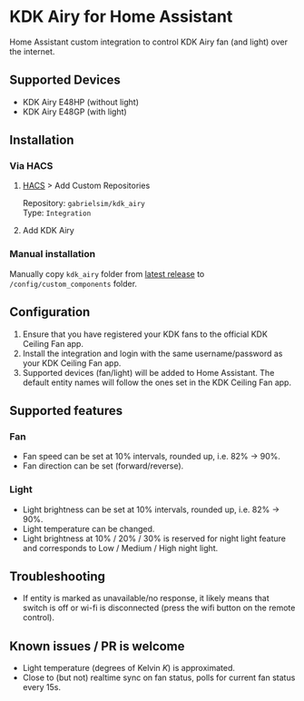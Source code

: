 # KDK Airy for Home Assistant
Home Assistant custom integration to control KDK Airy fan (and light) over the internet.

## Supported Devices
- KDK Airy E48HP (without light)
- KDK Airy E48GP (with light)

## Installation
### Via HACS
1. [HACS](https://hacs.xyz/) > Add Custom Repositories

    Repository: `gabrielsim/kdk_airy`<br>
    Type: `Integration`

2. Add KDK Airy

### Manual installation
Manually copy `kdk_airy` folder from [latest release](https://github.com/gabrielsim/kdk_airy/releases/latest) to `/config/custom_components` folder.

## Configuration
1. Ensure that you have registered your KDK fans to the official KDK Ceiling Fan app.
2. Install the integration and login with the same username/password as your KDK Ceiling Fan app.
3. Supported devices (fan/light) will be added to Home Assistant. The default entity names will follow the ones set in the KDK Ceiling Fan app.

## Supported features
### Fan
- Fan speed can be set at 10% intervals, rounded up, i.e. 82% -> 90%.
- Fan direction can be set (forward/reverse).

### Light
- Light brightness can be set at 10% intervals, rounded up, i.e. 82% -> 90%.
- Light temperature can be changed.
- Light brightness at 10% / 20% / 30% is reserved for night light feature and corresponds to Low / Medium / High night light.

## Troubleshooting
- If entity is marked as unavailable/no response, it likely means that switch is off or wi-fi is disconnected (press the wifi button on the remote control).

## Known issues / PR is welcome
- Light temperature (degrees of Kelvin _K_) is approximated.
- Close to (but not) realtime sync on fan status, polls for current fan status every 15s.